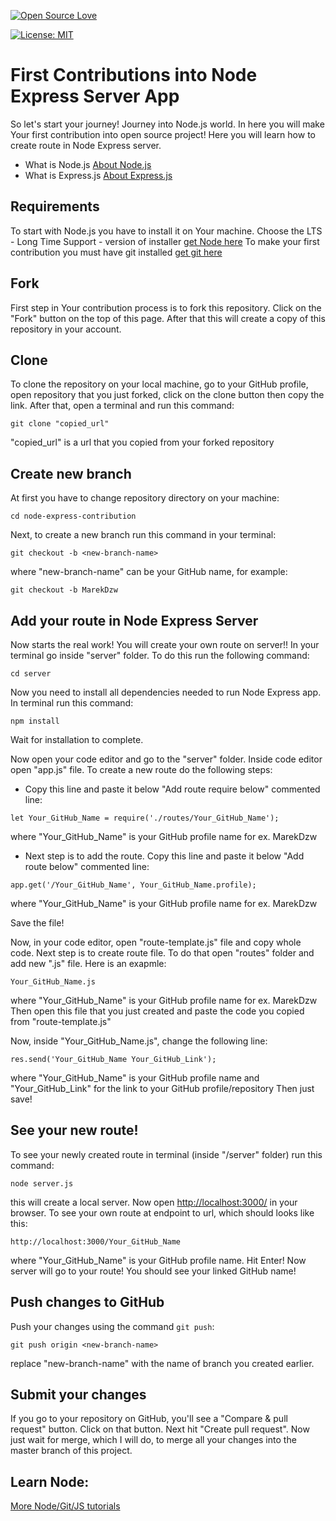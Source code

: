 [![Open Source Love](https://badges.frapsoft.com/os/v1/open-source.svg?v=103)](https://github.com/ellerbrock/open-source-badges/)

[![License: MIT](https://img.shields.io/badge/License-MIT-green.svg)](https://opensource.org/licenses/MIT)

# First Contributions into Node Express Server App

So let's start your journey! Journey into Node.js world. In here you will make Your first contribution into open source project!
Here you will learn how to create route in Node Express server.

- What is Node.js [About Node.js](https://nodejs.org/en/about/)
- What is Express.js [About Express.js](https://expressjs.com/)

## Requirements

To start with Node.js you have to install it on Your machine. Choose the LTS - Long Time Support - version of installer [get Node here](https://nodejs.org/en/)
To make your first contribution you must have git installed [get git here](https://git-scm.com/downloads)

## Fork

First step in Your contribution process is to fork this repository. Click on the "Fork" button on the top of this page. After that this will create a copy of this repository in your account.

## Clone

To clone the repository on your local machine, go to your GitHub profile, open repository that you just forked, click on the clone button then copy the link.
After that, open a terminal and run this command:

```
git clone "copied_url"
```

"copied_url" is a url that you copied from your forked repository

## Create new branch

At first you have to change repository directory on your machine:

```
cd node-express-contribution
```

Next, to create a new branch run this command in your terminal:

```
git checkout -b <new-branch-name>
```

where "new-branch-name" can be your GitHub name, for example:

```
git checkout -b MarekDzw
```

## Add your route in Node Express Server

Now starts the real work! You will create your own route on server!!
In your terminal go inside "server" folder. To do this run the following command:

```
cd server
```

Now you need to install all dependencies needed to run Node Express app.
In terminal run this command:

```
npm install
```

Wait for installation to complete.

Now open your code editor and go to the "server" folder.
Inside code editor open "app.js" file.
To create a new route do the following steps:

- Copy this line and paste it below "Add route require below" commented line:

```
let Your_GitHub_Name = require('./routes/Your_GitHub_Name');
```

where "Your_GitHub_Name" is your GitHub profile name for ex. MarekDzw

- Next step is to add the route. Copy this line and paste it below "Add route below" commented line:

```
app.get('/Your_GitHub_Name', Your_GitHub_Name.profile);
```

where "Your_GitHub_Name" is your GitHub profile name for ex. MarekDzw

Save the file!

Now, in your code editor, open "route-template.js" file and copy whole code.
Next step is to create route file.
To do that open "routes" folder and add new ".js" file.
Here is an exapmle:

```
Your_GitHub_Name.js
```

where "Your_GitHub_Name" is your GitHub profile name for ex. MarekDzw
Then open this file that you just created and paste the code you copied from "route-template.js"

Now, inside "Your_GitHub_Name.js", change the following line:

```
res.send('Your_GitHub_Name Your_GitHub_Link');
```

where "Your_GitHub_Name" is your GitHub profile name and "Your_GitHub_Link" for the link to your GitHub profile/repository
Then just save!

## See your new route!

To see your newly created route in terminal (inside "/server" folder) run this command:

```
node server.js
```

this will create a local server.
Now open [http://localhost:3000/](http://localhost:3000/) in your browser.
To see your own route at endpoint to url, which should looks like this:

```
http://localhost:3000/Your_GitHub_Name
```

where "Your_GitHub_Name" is your GitHub profile name.
Hit Enter! Now server will go to your route! You should see your linked GitHub name!

## Push changes to GitHub

Push your changes using the command `git push`:

```
git push origin <new-branch-name>
```

replace "new-branch-name" with the name of branch you created earlier.

## Submit your changes

If you go to your repository on GitHub, you'll see a "Compare & pull request" button. Click on that button. Next hit "Create pull request".
Now just wait for merge, which I will do, to merge all your changes into the master branch of this project.

## Learn Node:

[More Node/Git/JS tutorials](https://nodeschool.io/)
